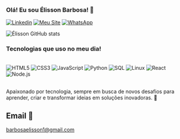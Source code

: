 ### Olá! Eu sou Élisson Barbosa! 🤙

[![Linkedin](https://img.shields.io/badge/LinkedIn-0077B5?style=for-the-badge&logo=linkedin&logoColor=white)](https://www.linkedin.com/in/%C3%A9lissonbarbosa/)
[![Meu Site](https://img.shields.io/badge/website-000000?style=for-the-badge&logo=About.me&logoColor=white)](https://elissonbarbosa.com)
[![WhatsApp](https://img.shields.io/badge/WhatsApp-25D366?style=for-the-badge&logo=whatsapp&logoColor=white)](https://w.app/taFYH5)

![Élisson GitHub stats](https://github-readme-stats.vercel.app/api?username=barbosaelisson&show_icons=true&theme=highcontrast)




### Tecnologias que uso no meu dia! 

<div style="display: inline_block"></br>
    <img aling="center" alt="HTML5" src="https://img.shields.io/badge/HTML5-E34F26?style=for-the-badge&logo=html5&logoColor=white"/>
    <img aling="center" alt="CSS3" src="https://img.shields.io/badge/CSS3-1572B6?style=for-the-badge&logo=css3&logoColor=white"/>
    <img aling="center" alt="JavaScript" src="https://img.shields.io/badge/JavaScript-F7DF1E?style=for-the-badge&logo=javascript&logoColor=black"/>
    <img aling="center" alt="Python" src="https://img.shields.io/badge/Python-14354C?style=for-the-badge&logo=python&logoColor=white"/>
    <img aling="center" alt="SQL" src="https://img.shields.io/badge/Microsoft_SQL_Server-CC2927?style=for-the-badge&logo=microsoft-sql-server&logoColor=white"/>
    <img aling="center" alt="Linux" src="https://img.shields.io/badge/Linux-FCC624?style=for-the-badge&logo=linux&logoColor=black"/>
    <img aling="center" alt="React" src="https://img.shields.io/badge/React-20232A?style=for-the-badge&logo=react&logoColor=61DAFB"/>
    <img aling="center" alt="Node.js" src="https://img.shields.io/badge/Node.js-43853D?style=for-the-badge&logo=node.js&logoColor=white"/>
</div></br>

Apaixonado por tecnologia, sempre em busca de novos desafios para aprender, criar e transformar ideias em soluções inovadoras. 🎲

## Email 📧

barbosaelisson1@gmail.com
